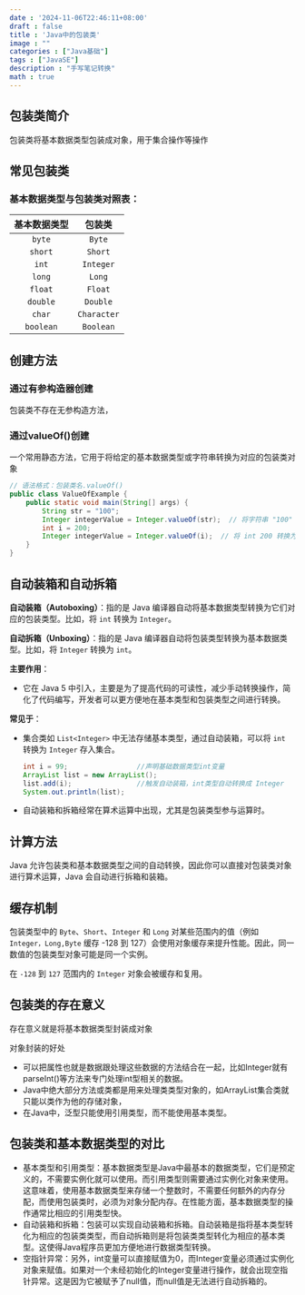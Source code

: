 ```yaml
---
date : '2024-11-06T22:46:11+08:00'
draft : false
title : 'Java中的包装类'
image : ""
categories : ["Java基础"]
tags : ["JavaSE"]
description : "手写笔记转换"
math : true
---
```


## 包装类简介

包装类将基本数据类型包装成对象，用于集合操作等操作

## 常见包装类

### 基本数据类型与包装类对照表：

| 基本数据类型 |   包装类    |
| :----------: | :---------: |
|    `byte`    |   `Byte`    |
|   `short`    |   `Short`   |
|    `int`     |  `Integer`  |
|    `long`    |   `Long`    |
|   `float`    |   `Float`   |
|   `double`   |  `Double`   |
|    `char`    | `Character` |
|  `boolean`   |  `Boolean`  |



## 创建方法

### 通过有参构造器创建

包装类不存在无参构造方法，

### 通过valueOf()创建

一个常用静态方法，它用于将给定的基本数据类型或字符串转换为对应的包装类对象

```java
// 语法格式：包装类名.valueOf()
public class ValueOfExample {
    public static void main(String[] args) {
        String str = "100";
        Integer integerValue = Integer.valueOf(str);  // 将字符串 "100" 转换为 Integer
        int i = 200;
        Integer integerValue = Integer.valueOf(i);  // 将 int 200 转换为 Integer
    }
}

```

## 自动装箱和自动拆箱

**自动装箱（Autoboxing）**：指的是 Java 编译器自动将基本数据类型转换为它们对应的包装类型。比如，将 `int` 转换为 `Integer`。

**自动拆箱（Unboxing）**：指的是 Java 编译器自动将包装类型转换为基本数据类型。比如，将 `Integer` 转换为 `int`。

**主要作用**：

- 它在 Java 5 中引入，主要是为了提高代码的可读性，减少手动转换操作，简化了代码编写，开发者可以更方便地在基本类型和包装类型之间进行转换。

**常见于**：

- 集合类如 `List<Integer>` 中无法存储基本类型，通过自动装箱，可以将 `int` 转换为 `Integer` 存入集合。

  ```java
  int i = 99;                 //声明基础数据类型int变量
  ArrayList list = new ArrayList();
  list.add(i);                //触发自动装箱，int类型自动转换成 Integer 
  System.out.println(list);
  ```

- 自动装箱和拆箱经常在算术运算中出现，尤其是包装类型参与运算时。

## 计算方法

Java 允许包装类和基本数据类型之间的自动转换，因此你可以直接对包装类对象进行算术运算，Java 会自动进行拆箱和装箱。

## 缓存机制

包装类型中的 `Byte`、`Short`、`Integer` 和 `Long` 对某些范围内的值（例如 `Integer，Long,Byte` 缓存 -128 到 127）会使用对象缓存来提升性能。因此，同一数值的包装类型对象可能是同一个实例。

在 `-128` 到 `127` 范围内的 `Integer` 对象会被缓存和复用。

## 包装类的存在意义

存在意义就是将基本数据类型封装成对象

对象封装的好处

- 可以把属性也就是数据跟处理这些数据的方法结合在一起，比如Integer就有parseInt()等方法来专门处理int型相关的数据。
- Java中绝大部分方法或类都是用来处理类类型对象的，如ArrayList集合类就只能以类作为他的存储对象，
- 在Java中，泛型只能使用引用类型，而不能使用基本类型。

## 包装类和基本数据类型的对比

- 基本类型和引用类型：基本数据类型是Java中最基本的数据类型，它们是预定义的，不需要实例化就可以使用。而引用类型则需要通过实例化对象来使用。这意味着，使用基本数据类型来存储一个整数时，不需要任何额外的内存分配，而使用包装类时，必须为对象分配内存。在性能方面，基本数据类型的操作通常比相应的引用类型快。
- 自动装箱和拆箱：包装可以实现自动装箱和拆箱。自动装箱是指将基本类型转化为相应的包装类类型，而自动拆箱则是将包装类类型转化为相应的基本类型。这使得Java程序员更加方便地进行数据类型转换。
- 空指针异常：另外，int变量可以直接赋值为0，而Integer变量必须通过实例化对象来赋值。如果对一个未经初始化的Integer变量进行操作，就会出现空指针异常。这是因为它被赋予了null值，而null值是无法进行自动拆箱的。